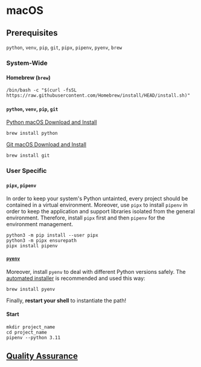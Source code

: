 # macOS

## Prerequisites

`python`, `venv`, `pip`, `git`, `pipx`, `pipenv`, `pyenv`, `brew`

### System-Wide

#### Homebrew (`brew`)
```shell
/bin/bash -c "$(curl -fsSL https://raw.githubusercontent.com/Homebrew/install/HEAD/install.sh)"
```

#### `python`, `venv`, `pip`, `git`

[Python macOS Download and Install](https://www.python.org/downloads/macos/)

```shell
brew install python
```

[Git macOS Download and Install](https://git-scm.com/download/mac)

```shell
brew install git
```

### User Specific

#### `pipx`, `pipenv` 

In order to keep your system's Python untainted, every project should be
contained in a virtual environment. Moreover, use `pipx` to install `pipenv`
in order to keep the application and support libraries isolated from
the general environment. Therefore, install `pipx` first and then `pipenv` for
the environment management.

```shell
python3 -m pip install --user pipx
python3 -m pipx ensurepath
pipx install pipenv
```

#### [`pyenv`](https://github.com/pyenv/pyenv#homebrew-in-macos)

Moreover, install `pyenv` to deal with different Python versions safely.
The [automated installer](https://github.com/pyenv/pyenv#homebrew-in-macos) is
recommended and used this way:

```shell
brew install pyenv
```

Finally, **restart your shell** to instantiate the path!

#### Start

```shell
mkdir project_name
cd project_name
pipenv --python 3.11
```

## [Quality Assurance](../README.md#quality-assurance)
